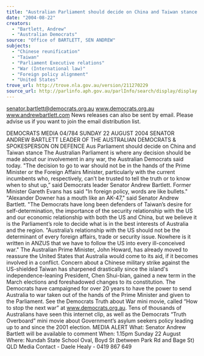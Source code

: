 ```yaml
---
title: "Australian Parliament should decide on China and Taiwan stance."
date: "2004-08-22"
creators:
  - "Bartlett, Andrew"
  - "Australian Democrats"
source: "Office of BARTLETT, SEN ANDREW"
subjects:
  - "Chinese reunification"
  - "Taiwan"
  - "Parliament Executive relations"
  - "War (International law)"
  - "Foreign policy alignment"
  - "United States"
trove_url: http://trove.nla.gov.au/version/211270229
source_url: http://parlinfo.aph.gov.au/parlInfo/search/display/display.w3p;query=Id%3A%22media/pressrel/UFID6%22
---
```


 

 

 senator.bartlett@democrats.org.au     www.democrats.org.au    www.andrewbartlett.com  News releases can also be sent by email. Please advise us if you want to join the email distribution list. 

 DEMOCRATS  MEDIA 04/784 SUNDAY 22 AUGUST 2004   SENATOR ANDREW BARTLETT LEADER OF THE AUSTRALIAN DEMOCRATS & SPOKESPERSON ON DEFENCE  Aus Parliament should decide on China and Taiwan stance The Australian Parliament is where any decision should be made about our involvement in any war, the Australian Democrats said today. "The decision to go to war should not be in the hands of the Prime Minister or the Foreign Affairs Minister, particularly with the current incumbents who, respectively, can’t be trusted to tell the truth or to know when to shut up,” said Democrats leader Senator Andrew Bartlett.  Former Minister Gareth Evans has said "In foreign policy, words are like bullets." "Alexander Downer has a mouth like an AK-47," said Senator Andrew Bartlett. "The Democrats have long been defenders of Taiwan’s desire for self-determination, the importance of the security relationship with the US and our economic relationship with both the US and China, but we believe it is the Parliament’s role to decide what is in the best interests of Australia and the region.  "Australia’s relationship with the US should not be the determinant of every foreign affairs, trade or security issue. Nowhere is it written in ANZUS that we have to follow the US into every ill-conceived war." The Australian Prime Minister, John Howard, has already moved to reassure the United States that Australia would come to its aid, if it becomes involved in a conflict. Concern about a Chinese military strike against the US-shielded Taiwan has sharpened drastically since the island's independence-leaning President, Chen Shui-bian, gained a new term in the March elections and foreshadowed changes to its constitution. The Democrats have campaigned for over 20 years to have the power to send Australia to war taken out of the hands of the Prime Minister and given to the Parliament. See the Democrats Truth about War mini movie, called “How to stop the next war” at www.democrats.org.au. Tens of thousands of Australians have seen this internet clip, as well as the Democrats “Truth Overboard” mini movie about Government’s asylum seekers policy leading up to and since the 2001 election.   MEDIA ALERT What: Senator Andrew Bartlett will be available to comment  When: 1.15pm Sunday 22 August Where:  Nundah State School Oval, Boyd St (between Park Rd and Bage St) QLD Media Contact - Daele Healy - 0419 867 649 

